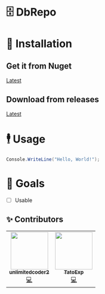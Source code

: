 # 🗄️ DbRepo

# 👷 Installation
## Get it from Nuget
[Latest](https://nuget.org)
## Download from releases
[Latest](https://github.com/unlimitedcoder2/dbrepo/releases)

# 🕴️ Usage
```cs
Console.WriteLine("Hello, World!");
```

# 🥅 Goals
* [ ] Usable

## ✨ Contributors

<table>
  <tr>
    <td align="center"><a href="https://ahowe.dev/"><img src="https://avatars2.githubusercontent.com/u/16884313?v=4" width="100px;" alt=""/><br /><sub><b>unlimitedcoder2</b></sub></a><br /><a href="https://github.com/unlimitedcoder2/dbrepo/commits?author=unlimitedcoder2" title="Code">💻</a></td>
    <td align="center"><a href="https://mwareing.xyz/"><img src="https://avatars1.githubusercontent.com/u/29664925?s=460&v=4" width="100px;" alt=""/><br /><sub><b>TatoExp</b></sub></a><br /><a href="https://github.com/unlimitedcoder2/dbrepo/commits?author=TatoExp" title="Code">💻</a></td>
  </tr>
</table>
